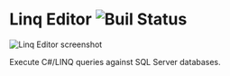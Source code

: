 Linq Editor ![Buil Status](https://travis-ci.org/stofte/linq-editor.svg?branch=master "Build Status")
=====================================================================================================

![Linq Editor screenshot](http://i.imgur.com/Muuvfnz.png "Query databases using familiar C#/LINQ syntax.")

Execute C#/LINQ queries against SQL Server databases.